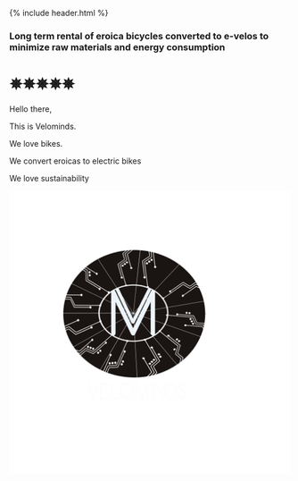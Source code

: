 {% include header.html %}

### Long term rental of eroica bicycles converted to e-velos to minimize raw materials and energy consumption
<animatable-component autoplay iterations="3" animation="heartBeat" easing="ease-in" duration="1000">
<h1> ✵✵✵✵✵</h1>

<p>Hello there,</p>

<p>This is Velominds.</p>
<p>We love bikes.</p>
<p>We convert eroicas to electric bikes</p>
<p>We love sustainability</p>

</animatable-component>

![](velominds.png)

